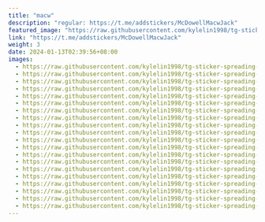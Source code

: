 ```yaml
---
title: "macw"
description: "regular: https://t.me/addstickers/McDowellMacwJack"
featured_image: "https://raw.githubusercontent.com/kylelin1998/tg-sticker-spreading-worldwide-images/main/img/83198784-6760-462d-b0e4-af2e98351951.jpg"
link: "https://t.me/addstickers/McDowellMacwJack"
weight: 3
date: 2024-01-13T02:39:56+08:00
images:
  - https://raw.githubusercontent.com/kylelin1998/tg-sticker-spreading-worldwide-images/main/img/83198784-6760-462d-b0e4-af2e98351951.jpg
  - https://raw.githubusercontent.com/kylelin1998/tg-sticker-spreading-worldwide-images/main/img/3a96e20a-a656-4a75-a0f7-b1f653c5881e.jpg
  - https://raw.githubusercontent.com/kylelin1998/tg-sticker-spreading-worldwide-images/main/img/8292c541-6cf9-4598-9f83-61c9368123fb.jpg
  - https://raw.githubusercontent.com/kylelin1998/tg-sticker-spreading-worldwide-images/main/img/ba08081f-f894-4f63-a8df-6cda9fe64ffd.jpg
  - https://raw.githubusercontent.com/kylelin1998/tg-sticker-spreading-worldwide-images/main/img/18d24f24-a6b5-4b11-9fcf-20623a48c2a6.jpg
  - https://raw.githubusercontent.com/kylelin1998/tg-sticker-spreading-worldwide-images/main/img/29e88543-30a7-4804-b4d8-17ea3bd0fce0.jpg
  - https://raw.githubusercontent.com/kylelin1998/tg-sticker-spreading-worldwide-images/main/img/c68bae89-f4d2-4891-8320-815c9cf72e3c.jpg
  - https://raw.githubusercontent.com/kylelin1998/tg-sticker-spreading-worldwide-images/main/img/b7d19750-3099-4778-8e75-f3c36f8dbcb9.jpg
  - https://raw.githubusercontent.com/kylelin1998/tg-sticker-spreading-worldwide-images/main/img/1e859ce4-63e2-492e-aa65-70d8ab49d843.jpg
  - https://raw.githubusercontent.com/kylelin1998/tg-sticker-spreading-worldwide-images/main/img/ac159cc4-b3cc-4696-9bb7-123178c02f9c.jpg
  - https://raw.githubusercontent.com/kylelin1998/tg-sticker-spreading-worldwide-images/main/img/aff9a4b8-d4bf-4ec9-9fcc-f7c639c96eac.jpg
  - https://raw.githubusercontent.com/kylelin1998/tg-sticker-spreading-worldwide-images/main/img/679807d8-5d02-404c-bdfd-af6263eb8f48.jpg
  - https://raw.githubusercontent.com/kylelin1998/tg-sticker-spreading-worldwide-images/main/img/a13fddc0-1a35-44a2-9a7c-d223f2e288ff.jpg
  - https://raw.githubusercontent.com/kylelin1998/tg-sticker-spreading-worldwide-images/main/img/81b4fb2d-1e83-41d4-be4d-64242eda5a0f.jpg
  - https://raw.githubusercontent.com/kylelin1998/tg-sticker-spreading-worldwide-images/main/img/4a4f9fbc-6202-4b68-af98-1a2a1bb4d4a6.jpg
  - https://raw.githubusercontent.com/kylelin1998/tg-sticker-spreading-worldwide-images/main/img/499e128b-76db-4402-b678-f5aabd0d2222.jpg
  - https://raw.githubusercontent.com/kylelin1998/tg-sticker-spreading-worldwide-images/main/img/c48082a2-69fc-4380-88d5-5015142297ab.jpg
  - https://raw.githubusercontent.com/kylelin1998/tg-sticker-spreading-worldwide-images/main/img/7a453f4c-aa30-47bb-af57-5f312cf62173.jpg
  - https://raw.githubusercontent.com/kylelin1998/tg-sticker-spreading-worldwide-images/main/img/2246a5b4-8920-4c9f-802f-7f3cf196e6ab.jpg
  - https://raw.githubusercontent.com/kylelin1998/tg-sticker-spreading-worldwide-images/main/img/8fab47d1-acdd-4e18-91e1-7401f4618b2f.jpg
---
```

